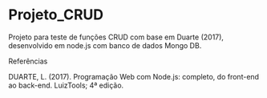 # Projeto_CRUD
Projeto para teste de funções CRUD com base em Duarte (2017), desenvolvido em node.js com banco de dados Mongo DB.

Referências 

DUARTE, L. (2017). Programação Web com Node.js: completo, do front-end ao back-end.  LuizTools; 4ª edição.

